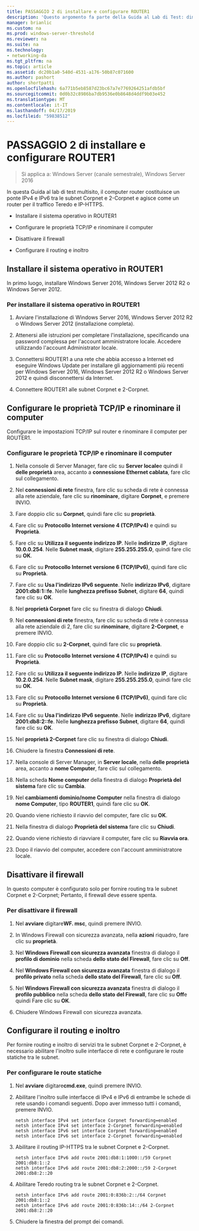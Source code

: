 ```yaml
---
title: PASSAGGIO 2 di installare e configurare ROUTER1
description: 'Questo argomento fa parte della Guida al Lab di Test: dimostrare una distribuzione multisito DirectAccess per Windows Server 2016'
manager: brianlic
ms.custom: na
ms.prod: windows-server-threshold
ms.reviewer: na
ms.suite: na
ms.technology:
- networking-da
ms.tgt_pltfrm: na
ms.topic: article
ms.assetid: dc20b1a0-540d-4531-a176-50b87c071600
ms.author: pashort
author: shortpatti
ms.openlocfilehash: 6a771b5eb8587d23bc67a7e7769264251afdb5bf
ms.sourcegitcommit: 0d0b32c8986ba7db9536e0b8648d4ddf9b03e452
ms.translationtype: MT
ms.contentlocale: it-IT
ms.lasthandoff: 04/17/2019
ms.locfileid: "59838512"
---
```

# <a name="step-2-install-and-configure-router1"></a>PASSAGGIO 2 di installare e configurare ROUTER1

>Si applica a: Windows Server (canale semestrale), Windows Server 2016

In questa Guida al lab di test multisito, il computer router costituisce un ponte IPv4 e IPv6 tra le subnet Corpnet e 2-Corpnet e agisce come un router per il traffico Teredo e IP-HTTPS.  
  
- Installare il sistema operativo in ROUTER1 
  
- Configurare le proprietà TCP/IP e rinominare il computer  
  
- Disattivare il firewall
  
- Configurare il routing e inoltro
  
## <a name="install-the-operating-system-on-router1"></a>Installare il sistema operativo in ROUTER1  
In primo luogo, installare Windows Server 2016, Windows Server 2012 R2 o Windows Server 2012.  
  
### <a name="to-install-the-operating-system-on-router1"></a>Per installare il sistema operativo in ROUTER1  
  
1.  Avviare l'installazione di Windows Server 2016, Windows Server 2012 R2 o Windows Server 2012 (installazione completa).  
  
2.  Attenersi alle istruzioni per completare l'installazione, specificando una password complessa per l'account amministratore locale. Accedere utilizzando l'account Administrator locale.  
  
3.  Connettersi ROUTER1 a una rete che abbia accesso a Internet ed eseguire Windows Update per installare gli aggiornamenti più recenti per Windows Server 2016, Windows Server 2012 R2 o Windows Server 2012 e quindi disconnettersi da Internet.  
  
4.  Connettere ROUTER1 alle subnet Corpnet e 2-Corpnet.  
  
## <a name="configure-tcpip-properties-and-rename-the-computer"></a>Configurare le proprietà TCP/IP e rinominare il computer  
Configurare le impostazioni TCP/IP sul router e rinominare il computer per ROUTER1.  
  
### <a name="to-configure-tcpip-properties-and-rename-the-computer"></a>Configurare le proprietà TCP/IP e rinominare il computer  
  
1.  Nella console di Server Manager, fare clic su **Server locale**e quindi il **delle proprietà** area, accanto a **connessione Ethernet cablata**, fare clic sul collegamento.  
  
2.  Nel **connessioni di rete** finestra, fare clic su scheda di rete è connessa alla rete aziendale, fare clic su **rinominare**, digitare **Corpnet**, e premere INVIO.  
  
3.  Fare doppio clic su **Corpnet**, quindi fare clic su **proprietà**.  
  
4.  Fare clic su **Protocollo Internet versione 4 (TCP/IPv4)** e quindi su **Proprietà**.  
  
5.  Fare clic su **Utilizza il seguente indirizzo IP**. Nelle **indirizzo IP**, digitare **10.0.0.254**. Nelle **Subnet mask**, digitare **255.255.255.0**, quindi fare clic su **OK**.  
  
6.  Fare clic su **Protocollo Internet versione 6 (TCP/IPv6)**, quindi fare clic su **Proprietà**.  
  
7.  Fare clic su **Usa l'indirizzo IPv6 seguente**. Nelle **indirizzo IPv6**, digitare **2001:db8:1::fe**. Nelle **lunghezza prefisso Subnet**, digitare **64**, quindi fare clic su **OK**.  
  
8.  Nel **proprietà Corpnet** fare clic su finestra di dialogo **Chiudi**.  
  
9. Nel **connessioni di rete** finestra, fare clic su scheda di rete è connessa alla rete aziendale di 2, fare clic su **rinominare**, digitare **2-Corpnet**, e premere INVIO.  
  
10. Fare doppio clic su **2-Corpnet**, quindi fare clic su **proprietà**.  
  
11. Fare clic su **Protocollo Internet versione 4 (TCP/IPv4)** e quindi su **Proprietà**.  
  
12. Fare clic su **Utilizza il seguente indirizzo IP**. Nelle **indirizzo IP**, digitare **10.2.0.254**. Nelle **Subnet mask**, digitare **255.255.255.0**, quindi fare clic su **OK**.  
  
13. Fare clic su **Protocollo Internet versione 6 (TCP/IPv6)**, quindi fare clic su **Proprietà**.  
  
14. Fare clic su **Usa l'indirizzo IPv6 seguente**. Nelle **indirizzo IPv6**, digitare **2001:db8:2::fe**. Nelle **lunghezza prefisso Subnet**, digitare **64**, quindi fare clic su **OK**.  
  
15. Nel **proprietà 2-Corpnet** fare clic su finestra di dialogo **Chiudi**.  
  
16. Chiudere la finestra **Connessioni di rete**.  
  
17. Nella console di Server Manager, in **Server locale**, nella **delle proprietà** area, accanto a **nome Computer**, fare clic sul collegamento.  
  
18. Nella scheda **Nome computer** della finestra di dialogo **Proprietà del sistema** fare clic su **Cambia**.  
  
19. Nel **cambiamenti dominio/nome Computer** nella finestra di dialogo **nome Computer**, tipo **ROUTER1**, quindi fare clic su **OK**.  
  
20. Quando viene richiesto il riavvio del computer, fare clic su **OK**.  
  
21. Nella finestra di dialogo **Proprietà del sistema** fare clic su **Chiudi**.  
  
22. Quando viene richiesto di riavviare il computer, fare clic su **Riavvia ora**.  
  
23. Dopo il riavvio del computer, accedere con l'account amministratore locale.  
  
## <a name="turn-off-the-firewall"></a>Disattivare il firewall  
In questo computer è configurato solo per fornire routing tra le subnet Corpnet e 2-Corpnet; Pertanto, il firewall deve essere spenta.  
  
### <a name="to-turn-off-the-firewall"></a>Per disattivare il firewall  
  
1.  Nel **avviare** digitare**WF. msc**, quindi premere INVIO.  
  
2.  In Windows Firewall con sicurezza avanzata, nella **azioni** riquadro, fare clic su **proprietà**.  
  
3.  Nel **Windows Firewall con sicurezza avanzata** finestra di dialogo il **profilo di dominio** nella scheda **dello stato del Firewall**, fare clic su **Off**.  
  
4.  Nel **Windows Firewall con sicurezza avanzata** finestra di dialogo il **profilo privato** nella scheda **dello stato del Firewall**, fare clic su **Off**.  
  
5.  Nel **Windows Firewall con sicurezza avanzata** finestra di dialogo il **profilo pubblico** nella scheda **dello stato del Firewall**, fare clic su **Off**e quindi Fare clic su **OK**.  
  
6.  Chiudere Windows Firewall con sicurezza avanzata.  
  
## <a name="configure-routing-and-forwarding"></a>Configurare il routing e inoltro  
Per fornire routing e inoltro di servizi tra le subnet Corpnet e 2-Corpnet, è necessario abilitare l'inoltro sulle interfacce di rete e configurare le route statiche tra le subnet.  
  
### <a name="to-configure-static-routes"></a>Per configurare le route statiche  
  
1.  Nel **avviare** digitare**cmd.exe**, quindi premere INVIO.  
  
2.  Abilitare l'inoltro sulle interfacce di IPv4 e IPv6 di entrambe le schede di rete usando i comandi seguenti. Dopo aver immesso tutti i comandi, premere INVIO.  
  
    ```  
    netsh interface IPv4 set interface Corpnet forwarding=enabled  
    netsh interface IPv4 set interface 2-Corpnet forwarding=enabled  
    netsh interface IPv6 set interface Corpnet forwarding=enabled  
    netsh interface IPv6 set interface 2-Corpnet forwarding=enabled  
    ```  
  
3.  Abilitare il routing IP-HTTPS tra le subnet Corpnet e 2-Corpnet.  
  
    ```  
    netsh interface IPv6 add route 2001:db8:1:1000::/59 Corpnet 2001:db8:1::2  
    netsh interface IPv6 add route 2001:db8:2:2000::/59 2-Corpnet 2001:db8:2::20  
    ```  
  
4.  Abilitare Teredo routing tra le subnet Corpnet e 2-Corpnet.  
  
    ```  
    netsh interface IPv6 add route 2001:0:836b:2::/64 Corpnet 2001:db8:1::2  
    netsh interface IPv6 add route 2001:0:836b:14::/64 2-Corpnet 2001:db8:2::20  
    ```  
  
5.  Chiudere la finestra del prompt dei comandi.
